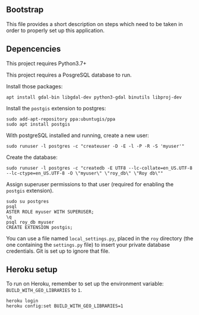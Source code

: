 ## Bootstrap

This file provides a short description on steps which need to be taken in order to properly set up this application.

## Depencencies

This project requires Python3.7+

This project requires a PosgreSQL database to run.

Install those packages:

```
apt install gdal-bin libgdal-dev python3-gdal binutils libproj-dev
```

Install the `postgis` extension to postgres:
```
sudo add-apt-repository ppa:ubuntugis/ppa
sudo apt install postgis
```

With postgreSQL installed and running, create a new user:

```
sudo runuser -l postgres -c "createuser -D -E -l -P -R -S 'myuser'"
```

Create the database:
```
sudo runuser -l postgres -c "createdb -E UTF8 --lc-collate=en_US.UTF-8 --lc-ctype=en_US.UTF-8 -O \"myuser\" \"roy_db\" \"Roy db\""
```

Assign superuser permissions to that user (required for enabling the `postgis` extension).

```
sudo su postgres
psql
ASTER ROLE myuser WITH SUPERUSER;
\q
psql roy_db myuser
CREATE EXTENSION postgis;
```
You can use a file named `local_settings.py`, placed in the `roy` directory (the one containing the `settings.py` file) to insert your private database credentials. Git is set up to ignore that file.

## Heroku setup

To run on Heroku, remember to set up the environment variable: `BUILD_WITH_GEO_LIBRARIES` to `1`.

```
heroku login
heroku config:set BUILD_WITH_GEO_LIBRARIES=1
```
